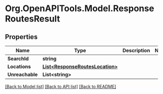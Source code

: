 
# Org.OpenAPITools.Model.ResponseRoutesResult

## Properties

Name | Type | Description | Notes
------------ | ------------- | ------------- | -------------
**SearchId** | **string** |  | 
**Locations** | [**List&lt;ResponseRoutesLocation&gt;**](ResponseRoutesLocation.md) |  | 
**Unreachable** | **List&lt;string&gt;** |  | 

[[Back to Model list]](../README.md#documentation-for-models)
[[Back to API list]](../README.md#documentation-for-api-endpoints)
[[Back to README]](../README.md)

